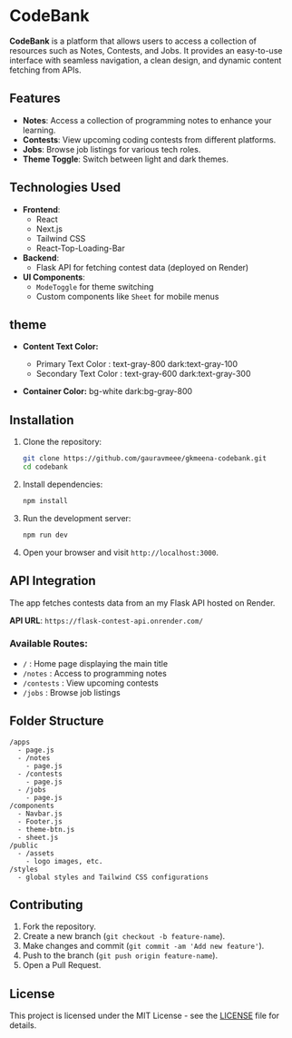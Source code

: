 
# CodeBank

**CodeBank** is a platform that allows users to access a collection of resources such as Notes, Contests, and Jobs. It provides an easy-to-use interface with seamless navigation, a clean design, and dynamic content fetching from APIs.

## Features
- **Notes**: Access a collection of programming notes to enhance your learning.
- **Contests**: View upcoming coding contests from different platforms.
- **Jobs**: Browse job listings for various tech roles.
- **Theme Toggle**: Switch between light and dark themes.

## Technologies Used
- **Frontend**: 
  - React
  - Next.js
  - Tailwind CSS
  - React-Top-Loading-Bar
- **Backend**:
  - Flask API for fetching contest data (deployed on Render)
- **UI Components**: 
  - `ModeToggle` for theme switching
  - Custom components like `Sheet` for mobile menus

## theme
- **Content Text Color:**
  - Primary Text Color : text-gray-800 dark:text-gray-100
  - Secondary Text Color : text-gray-600 dark:text-gray-300
  
- **Container Color:** bg-white  dark:bg-gray-800

## Installation

1. Clone the repository:
   ```bash
   git clone https://github.com/gauravmeee/gkmeena-codebank.git
   cd codebank
   ```

2. Install dependencies:
   ```bash
   npm install
   ```

3. Run the development server:
   ```bash
   npm run dev
   ```

4. Open your browser and visit `http://localhost:3000`.

## API Integration

The app fetches contests data from an my Flask API hosted on Render.

**API URL**: `https://flask-contest-api.onrender.com/`

### Available Routes:
- `/` : Home page displaying the main title
- `/notes` : Access to programming notes
- `/contests` : View upcoming contests
- `/jobs` : Browse job listings

## Folder Structure

```
/apps
  - page.js
  - /notes
    - page.js
  - /contests
    - page.js
  - /jobs
    - page.js
/components
  - Navbar.js
  - Footer.js
  - theme-btn.js
  - sheet.js
/public
  - /assets
    - logo images, etc.
/styles
  - global styles and Tailwind CSS configurations
```

## Contributing

1. Fork the repository.
2. Create a new branch (`git checkout -b feature-name`).
3. Make changes and commit (`git commit -am 'Add new feature'`).
4. Push to the branch (`git push origin feature-name`).
5. Open a Pull Request.

## License
This project is licensed under the MIT License - see the [LICENSE](LICENSE) file for details.

